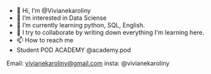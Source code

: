 - 👋 Hi, I’m @Vivianekaroliny
- 👀 I’m interested in Data Sciense
- 🌱 I’m currently learning python, SQL, English.
- 💞️ I try to collaborate by writing down everything I'm learning here.
- 📫 How to reach me
- Student POD ACADEMY @academy.pod

Email: vivianekaroliny@gmail.com
insta: @vivianekaroliny

<!---
Vivianekaroliny/Vivianekaroliny is a ✨ special ✨ repository because its `README.md` (this file) appears on your GitHub profile.
You can click the Preview link to take a look at your changes.
--->
